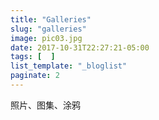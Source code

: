 ```yaml
---
title: "Galleries"
slug: "galleries"
image: pic03.jpg
date: 2017-10-31T22:27:21-05:00
tags: [  ]
list_template: "_bloglist"
paginate: 2
---
```


照片、图集、涂鸦